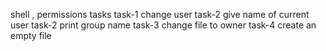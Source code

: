 shell , permissions tasks
task-1 change user
task-2 give name of current user
task-2 print group name
task-3 change file to owner
task-4 create an empty file
